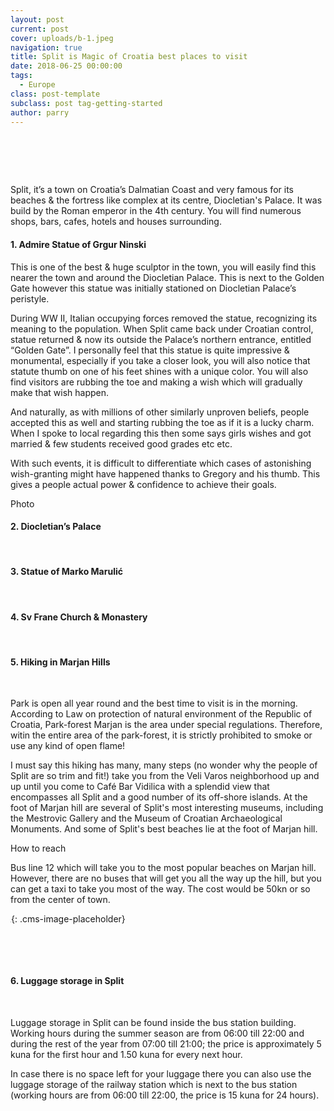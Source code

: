 ```yaml
---
layout: post
current: post
cover: uploads/b-1.jpeg
navigation: true
title: Split is Magic of Croatia best places to visit
date: 2018-06-25 00:00:00
tags:
  - Europe
class: post-template
subclass: post tag-getting-started
author: parry
---
```


#  

Split, it’s a town on Croatia’s Dalmatian Coast and very famous for its beaches & the fortress like complex at its centre, Diocletian's Palace. It was build by the Roman emperor in the 4th century. You will find numerous shops, bars, cafes, hotels and houses surrounding.

#### 1. Admire Statue of Grgur Ninski

This is one of the best & huge sculptor in the town, you will easily find this nearer the town and around the Diocletian Palace. This is next to the Golden Gate however this statue was initially stationed on Diocletian Palace’s peristyle.

During WW II, Italian occupying forces removed the statue, recognizing its meaning to the population. When Split came back under Croatian control, statue returned & now its outside the Palace’s northern entrance, entitled “Golden Gate”. I personally feel that this statue is quite impressive & monumental, especially if you take a closer look, you will also notice that statute thumb on one of his feet shines with a unique color. You will also find visitors are rubbing the toe and making a wish which will gradually make that wish happen.

And naturally, as with millions of other similarly unproven beliefs, people accepted this as well and starting rubbing the toe as if it is a lucky charm. When I spoke to local regarding this then some says girls wishes and got married & few students received good grades etc etc.

With such events, it is difficult to differentiate which cases of astonishing wish-granting might have happened thanks to Gregory and his thumb. This gives a people actual power & confidence to achieve their goals.

Photo

#### 2. Diocletian’s Palace

 

#### 3. Statue of Marko Marulić

 

#### 4. Sv Frane Church & Monastery

 

#### 5. Hiking in Marjan Hills

 

Park is open all year round and the best time to visit is in the morning. According to Law on protection of natural environment of the Republic of Croatia, Park-forest Marjan is the area under special regulations. Therefore, witin the entire area of the park-forest, it is strictly prohibited to smoke or use any kind of open flame!

I must say this hiking has many, many steps (no wonder why the people of Split are so trim and fit!) take you from the Veli Varos neighborhood up and up until you come to Café Bar Vidilica with a splendid view that encompasses all Split and a good number of its off-shore islands. At the foot of Marjan hill are several of Split's most interesting museums, including the Mestrovic Gallery and the Museum of Croatian Archaeological Monuments. And some of Split's best beaches lie at the foot of Marjan hill.

How to reach

Bus line 12 which will take you to the most popular beaches on Marjan hill. However, there are no buses that will get you all the way up the hill, but you can get a taxi to take you most of the way. The cost would be 50kn or so from the center of town.

![](data:image/png;base64,iVBORw0KGgoAAAANSUhEUgAAAAEAAAABCAYAAAAfFcSJAAAAAXNSR0IArs4c6QAAAARnQU1BAACxjwv8YQUAAAANSURBVBhXY1i1atV/AAb+Av41sKiDAAAAAElFTkSuQmCC){: .cms-image-placeholder}

 

 

#### 6. Luggage storage in Split

 

Luggage storage in Split can be found inside the bus station building. Working hours during the summer season are from 06:00 till 22:00 and during the rest of the year from 07:00 till 21:00; the price is approximately 5 kuna for the first hour and 1.50 kuna for every next hour.

In case there is no space left for your luggage there you can also use the luggage storage of the railway station which is next to the bus station (working hours are from 06:00 till 22:00, the price is 15 kuna for 24 hours).